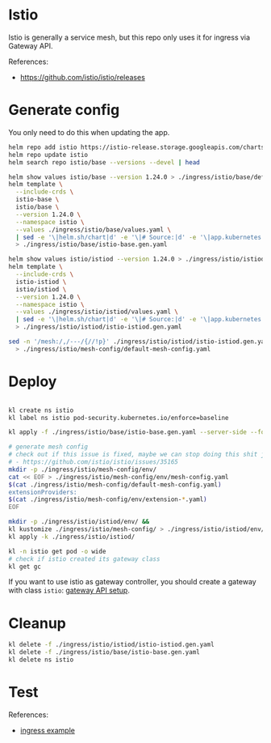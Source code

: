 
# Istio

Istio is generally a service mesh,
but this repo only uses it for ingress via Gateway API.

References:
- https://github.com/istio/istio/releases

# Generate config

You only need to do this when updating the app.

```bash
helm repo add istio https://istio-release.storage.googleapis.com/charts
helm repo update istio
helm search repo istio/base --versions --devel | head
```

```bash
helm show values istio/base --version 1.24.0 > ./ingress/istio/base/default-values.yaml
helm template \
  --include-crds \
  istio-base \
  istio/base \
  --version 1.24.0 \
  --namespace istio \
  --values ./ingress/istio/base/values.yaml \
  | sed -e '\|helm.sh/chart|d' -e '\|# Source:|d' -e '\|app.kubernetes.io/managed-by|d' -e '\|app.kubernetes.io/instance|d' -e '\|app.kubernetes.io/part-of|d' -e '\|app.kubernetes.io/version|d' -e '\|app.kubernetes.io/name|d' -e '\|Created if this is not a remote istiod, OR if it is and is also a config cluster|d' \
  > ./ingress/istio/base/istio-base.gen.yaml

helm show values istio/istiod --version 1.24.0 > ./ingress/istio/istiod/default-values.yaml
helm template \
  --include-crds \
  istio-istiod \
  istio/istiod \
  --version 1.24.0 \
  --namespace istio \
  --values ./ingress/istio/istiod/values.yaml \
  | sed -e '\|helm.sh/chart|d' -e '\|# Source:|d' -e '\|app.kubernetes.io/managed-by|d' -e '\|app.kubernetes.io/instance|d' -e '\|app.kubernetes.io/part-of|d' -e '\|app.kubernetes.io/version|d' -e '\|app.kubernetes.io/name|d' -e '\|Created if this is not a remote istiod, OR if it is and is also a config cluster|d' \
  > ./ingress/istio/istiod/istio-istiod.gen.yaml

sed -n '/mesh:/,/---/{//!p}' ./ingress/istio/istiod/istio-istiod.gen.yaml | sed 's/^    //' \
  > ./ingress/istio/mesh-config/default-mesh-config.yaml

```

# Deploy

```bash

kl create ns istio
kl label ns istio pod-security.kubernetes.io/enforce=baseline

kl apply -f ./ingress/istio/base/istio-base.gen.yaml --server-side --force-conflicts

# generate mesh config
# check out if this issue is fixed, maybe we can stop doing this shit just to enable some extensions:
# - https://github.com/istio/istio/issues/35165
mkdir -p ./ingress/istio/mesh-config/env/
cat << EOF > ./ingress/istio/mesh-config/env/mesh-config.yaml
$(cat ./ingress/istio/mesh-config/default-mesh-config.yaml)
extensionProviders:
$(cat ./ingress/istio/mesh-config/env/extension-*.yaml)
EOF

mkdir -p ./ingress/istio/istiod/env/ &&
kl kustomize ./ingress/istio/mesh-config/ > ./ingress/istio/istiod/env/mesh-config.yaml &&
kl apply -k ./ingress/istio/istiod/

kl -n istio get pod -o wide
# check if istio created its gateway class
kl get gc

```

If you want to use istio as gateway controller,
you should create a gateway with class `istio`:
[gateway API setup](../gateway-api/readme.md).

# Cleanup

```bash
kl delete -f ./ingress/istio/istiod/istio-istiod.gen.yaml
kl delete -f ./ingress/istio/base/istio-base.gen.yaml
kl delete ns istio
```

# Test

References:
- [ingress example](../../test/ingress/readme.md)
